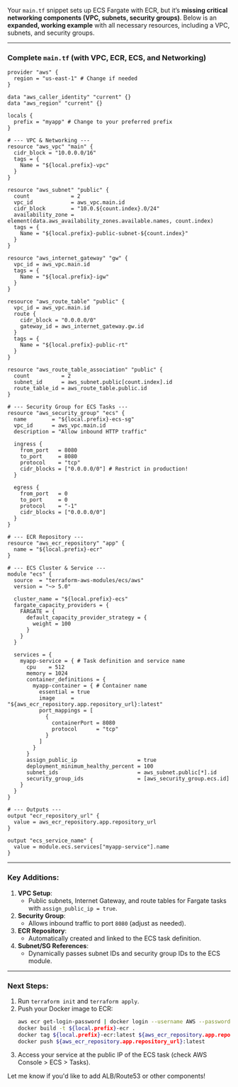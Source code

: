 Your `main.tf` snippet sets up ECS Fargate with ECR, but it’s **missing critical networking components (VPC, subnets, security groups)**. Below is an **expanded, working example** with all necessary resources, including a VPC, subnets, and security groups.

---

### **Complete `main.tf` (with VPC, ECR, ECS, and Networking)**  
```hcl
provider "aws" {
  region = "us-east-1" # Change if needed
}

data "aws_caller_identity" "current" {}
data "aws_region" "current" {}

locals {
  prefix = "myapp" # Change to your preferred prefix
}

# --- VPC & Networking ---
resource "aws_vpc" "main" {
  cidr_block = "10.0.0.0/16"
  tags = {
    Name = "${local.prefix}-vpc"
  }
}

resource "aws_subnet" "public" {
  count             = 2
  vpc_id            = aws_vpc.main.id
  cidr_block        = "10.0.${count.index}.0/24"
  availability_zone = element(data.aws_availability_zones.available.names, count.index)
  tags = {
    Name = "${local.prefix}-public-subnet-${count.index}"
  }
}

resource "aws_internet_gateway" "gw" {
  vpc_id = aws_vpc.main.id
  tags = {
    Name = "${local.prefix}-igw"
  }
}

resource "aws_route_table" "public" {
  vpc_id = aws_vpc.main.id
  route {
    cidr_block = "0.0.0.0/0"
    gateway_id = aws_internet_gateway.gw.id
  }
  tags = {
    Name = "${local.prefix}-public-rt"
  }
}

resource "aws_route_table_association" "public" {
  count          = 2
  subnet_id      = aws_subnet.public[count.index].id
  route_table_id = aws_route_table.public.id
}

# --- Security Group for ECS Tasks ---
resource "aws_security_group" "ecs" {
  name        = "${local.prefix}-ecs-sg"
  vpc_id      = aws_vpc.main.id
  description = "Allow inbound HTTP traffic"

  ingress {
    from_port   = 8080
    to_port     = 8080
    protocol    = "tcp"
    cidr_blocks = ["0.0.0.0/0"] # Restrict in production!
  }

  egress {
    from_port   = 0
    to_port     = 0
    protocol    = "-1"
    cidr_blocks = ["0.0.0.0/0"]
  }
}

# --- ECR Repository ---
resource "aws_ecr_repository" "app" {
  name = "${local.prefix}-ecr"
}

# --- ECS Cluster & Service ---
module "ecs" {
  source  = "terraform-aws-modules/ecs/aws"
  version = "~> 5.0"

  cluster_name = "${local.prefix}-ecs"
  fargate_capacity_providers = {
    FARGATE = {
      default_capacity_provider_strategy = {
        weight = 100
      }
    }
  }

  services = {
    myapp-service = { # Task definition and service name
      cpu    = 512
      memory = 1024
      container_definitions = {
        myapp-container = { # Container name
          essential = true
          image     = "${aws_ecr_repository.app.repository_url}:latest"
          port_mappings = [
            {
              containerPort = 8080
              protocol      = "tcp"
            }
          ]
        }
      }
      assign_public_ip                   = true
      deployment_minimum_healthy_percent = 100
      subnet_ids                         = aws_subnet.public[*].id
      security_group_ids                 = [aws_security_group.ecs.id]
    }
  }
}

# --- Outputs ---
output "ecr_repository_url" {
  value = aws_ecr_repository.app.repository_url
}

output "ecs_service_name" {
  value = module.ecs.services["myapp-service"].name
}
```

---

### **Key Additions**:
1. **VPC Setup**:  
   - Public subnets, Internet Gateway, and route tables for Fargate tasks with `assign_public_ip = true`.  
2. **Security Group**:  
   - Allows inbound traffic to port `8080` (adjust as needed).  
3. **ECR Repository**:  
   - Automatically created and linked to the ECS task definition.  
4. **Subnet/SG References**:  
   - Dynamically passes subnet IDs and security group IDs to the ECS module.  

---

### **Next Steps**:
1. Run `terraform init` and `terraform apply`.  
2. Push your Docker image to ECR:  
   ```bash
   aws ecr get-login-password | docker login --username AWS --password-stdin ACCOUNT_ID.dkr.ecr.REGION.amazonaws.com
   docker build -t ${local.prefix}-ecr .
   docker tag ${local.prefix}-ecr:latest ${aws_ecr_repository.app.repository_url}:latest
   docker push ${aws_ecr_repository.app.repository_url}:latest
   ```
3. Access your service at the public IP of the ECS task (check AWS Console > ECS > Tasks).  

Let me know if you'd like to add ALB/Route53 or other components!